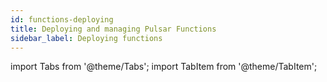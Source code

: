 ```yaml
---
id: functions-deploying
title: Deploying and managing Pulsar Functions
sidebar_label: Deploying functions
---
```


import Tabs from '@theme/Tabs';
import TabItem from '@theme/TabItem';

